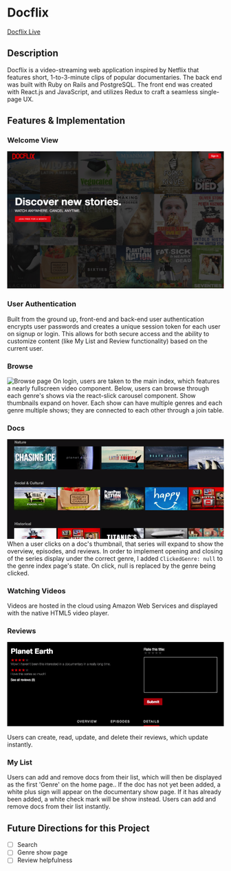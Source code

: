 # Docflix

[Docflix Live](http://docflix.herokuapp.com)

## Description
Docflix is a video-streaming web application inspired by Netflix that features short, 1-to-3-minute clips of popular documentaries. The back end was built with Ruby on Rails and PostgreSQL. The front end was created with React.js and JavaScript, and utilizes Redux to craft a seamless single-page UX.

## Features & Implementation

### Welcome View
![Splash page](app/assets/images/readme/splash.png)

### User Authentication
Built from the ground up, front-end and back-end user authentication encrypts user passwords and creates a unique session token for each user on signup or login. This allows for both secure access and the ability to customize content (like My List and Review functionality) based on the current user.

### Browse
![Browse page](app/assets/images/readme/browse.gif)
On login, users are taken to the main index, which features a nearly fullscreen video component. Below, users can browse through each genre's shows via the react-slick carousel component. Show thumbnails expand on hover. Each show can have multiple genres and each genre multiple shows; they are connected to each other through a join table.

### Docs
![Documentary Show Page](app/assets/images/readme/series-show.gif)
When a user clicks on a doc's thumbnail, that series will expand to show the overview, episodes, and reviews. In order to implement opening and closing of the series display under the correct genre, I added `ClickedGenre: null` to the genre index page's state. On click, null is replaced by the genre being clicked.

### Watching Videos
Videos are hosted in the cloud using Amazon Web Services and displayed with the native HTML5 video player.

### Reviews
![Reviews component](app/assets/images/readme/reviews.gif)

Users can create, read, update, and delete their reviews, which update instantly.

### My List
Users can add and remove docs from their list, which will then be displayed as the first 'Genre' on the home page.. If the doc has not yet been added, a white plus sign will appear on the documentary show page. If it has already been added, a white check mark will be show instead. Users can add and remove docs from their list instantly.

## Future Directions for this Project
- [ ] Search
- [ ] Genre show page
- [ ] Review helpfulness
